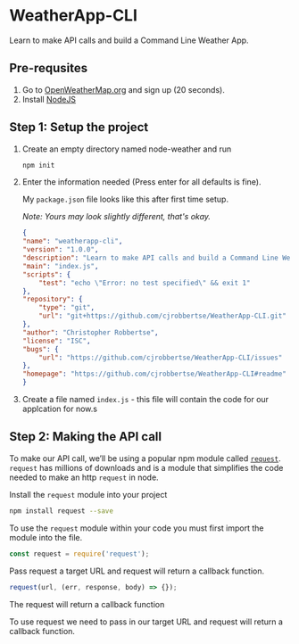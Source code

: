 # WeatherApp-CLI

Learn to make API calls and build a Command Line Weather App.

## Pre-requsites

1. Go to [OpenWeatherMap.org](https://openweathermap.org/appid) and sign up (20 seconds).
2. Install [NodeJS](https://nodejs.org/en/)

## Step 1: Setup the project

1. Create an empty directory named node-weather and run

    ```zsh
    npm init
    ```

2. Enter the information needed (Press enter for all defaults is fine).

    My `package.json` file looks like this after first time setup.

    *Note: Yours may look slightly different, that's okay.*

    ```json
    {
    "name": "weatherapp-cli",
    "version": "1.0.0",
    "description": "Learn to make API calls and build a Command Line Weather App.",
    "main": "index.js",
    "scripts": {
        "test": "echo \"Error: no test specified\" && exit 1"
    },
    "repository": {
        "type": "git",
        "url": "git+https://github.com/cjrobbertse/WeatherApp-CLI.git"
    },
    "author": "Christopher Robbertse",
    "license": "ISC",
    "bugs": {
        "url": "https://github.com/cjrobbertse/WeatherApp-CLI/issues"
    },
    "homepage": "https://github.com/cjrobbertse/WeatherApp-CLI#readme"
    }
    ```

3. Create a file named `index.js` - this file will contain the code for our applcation for now.s

## Step 2: Making the API call

To make our API call, we’ll be using a popular npm module called [`request`](https://www.npmjs.com/package/request). `request` has millions of downloads and is a module that simplifies the code needed to make an http `request` in node.

Install the `request` module into your project

```zsh
npm install request --save
```

To use the `request` module within your code you must first import the module into the file.

```js
const request = require('request');
```

Pass request a target URL and request will return a callback function.

```js
request(url, (err, response, body) => {});
```

The request will return a callback function

To use request we need to pass in our target URL and request will return a callback function.
